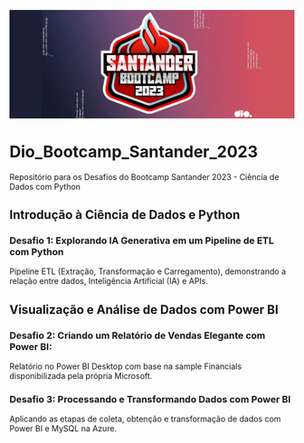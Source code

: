 ![Logo](https://raw.githubusercontent.com/soemilia/Dio_Bootcamp_Santander_2023/main/Logo.png)


# Dio_Bootcamp_Santander_2023

Repositório para os Desafios do Bootcamp Santander 2023 - Ciência de Dados com Python

## Introdução à Ciência de Dados e Python
### Desafio 1: Explorando IA Generativa em um Pipeline de ETL com Python
Pipeline ETL (Extração, Transformação e Carregamento), demonstrando a relação entre dados, Inteligência Artificial (IA) e APIs.

## Visualização e Análise de Dados com Power BI
### Desafio 2: Criando um Relatório de Vendas Elegante com Power BI:
Relatório no Power BI Desktop com base na sample Financials disponibilizada pela própria Microsoft.

### Desafio 3: Processando e Transformando Dados com Power BI
Aplicando as etapas de coleta, obtenção e transformação de dados com Power BI e MySQL na Azure.


